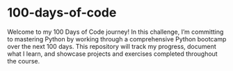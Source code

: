 # 100-days-of-code
Welcome to my 100 Days of Code journey! In this challenge, I’m committing to mastering Python by working through a comprehensive Python bootcamp over the next 100 days. This repository will track my progress, document what I learn, and showcase projects and exercises completed throughout the course.
